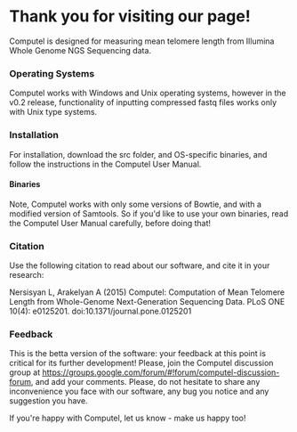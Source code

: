 # Thank you for visiting our page! 

Computel is designed for measuring mean telomere length from Illumina Whole Genome NGS Sequencing data.

### Operating Systems
Computel works with Windows and Unix operating systems, however in the v0.2 release, functionality of inputting compressed fastq files works only with Unix type systems. 

### Installation
For installation, download the src folder, and OS-specific binaries, and follow the instructions in the Computel User Manual. 

#### Binaries
Note, Computel works with only some versions of Bowtie, and with a modified version of Samtools. So if you'd like to use your own binaries, read the Computel User Manual carefully, before doing that! 

### Citation
Use the following citation to read about our software, and cite it in your research:

Nersisyan L, Arakelyan A (2015) Computel: Computation of Mean Telomere Length from Whole-Genome Next-Generation Sequencing Data. PLoS ONE 10(4): e0125201. doi:10.1371/journal.pone.0125201


### Feedback 
This is the betta version of the software: your feedback at this point is critical for its further development! 
Please, join the Computel discussion group at https://groups.google.com/forum/#!forum/computel-discussion-forum, and add your comments. Please, do not hesitate to share any inconvenience you face with our software, any bug you notice and any suggestion you have. 

If you're happy with Computel, let us know - make us happy too! 
